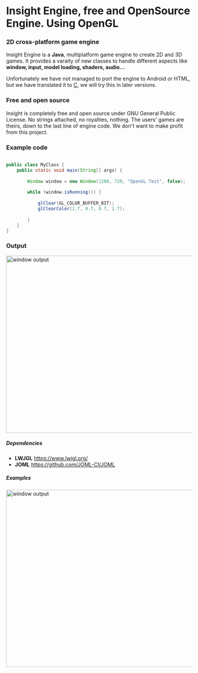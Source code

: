 # Insight Engine, free and OpenSource Engine. Using OpenGL
### 2D cross-platform game engine
Insight Engine is a **Java**, multiplatform game engine to create 2D and 3D games. It provides a varaity of new classes to handle different aspects like **window, input, model loading, shaders, audio...**

Unfortunately we have not managed to port the engine to Android or HTML, but we have translated it to [C](https://github.com/AlKiam/Insight2D), we will try this in later versions.

### Free and open source
Insight is completely free and open source under GNU General Public License. No strings attached, no royalties, nothing. The users' games are theirs, down to the last line of engine code. We don't want to make profit from this project.

### Example code
```java

public class MyClass {
    public static void main(String[] args) {
        
        Window window = new Window(1280, 720, "OpenGL Test", false);
        
        while (window.isRunning()) {
            
            glClear(GL_COLOR_BUFFER_BIT);
            glClearColor(1.f, 0.f, 0.f, 1.f);
         
        }
    }
}


```
### Output
<img width="854" height="480" src="https://raw.githubusercontent.com/AlKiam/InsightEngine/master/images/examplewindow.png" alt="window output"/>

##### Dependencies
  * **LWJGL** https://www.lwjgl.org/
  * **JOML** https://github.com/JOML-CI/JOML

##### Examples
<img width="854" height="480" src="https://raw.githubusercontent.com/AlKiam/InsightEngine/master/images/exmple1.png" alt="window output"/>

